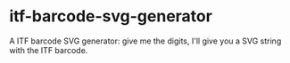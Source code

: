 # itf-barcode-svg-generator
A ITF barcode SVG generator: give me the digits, I'll give you a SVG string with the ITF barcode.
